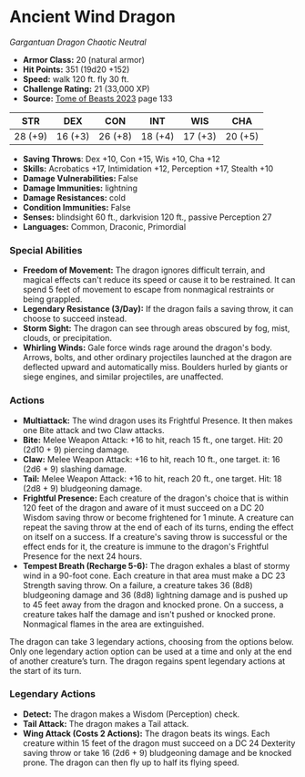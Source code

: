 # Ancient Wind Dragon

*Gargantuan* *Dragon* *Chaotic Neutral*

- **Armor Class:** 20 (natural armor)
- **Hit Points:** 351 (19d20 +152)
- **Speed:** walk 120 ft. fly 30 ft.
- **Challenge Rating:** 21 (33,000 XP)
- **Source:** [Tome of Beasts 2023](https://koboldpress.com/kpstore/product/tome-of-beasts-1-2023-edition/) page 133

| STR | DEX | CON | INT | WIS | CHA |
| --- | --- | --- | --- | --- | --- |
| 28 (+9) | 16 (+3) | 26 (+8) | 18 (+4) | 17 (+3) | 20 (+5) |

- **Saving Throws**: Dex +10, Con +15, Wis +10, Cha +12
- **Skills:** Acrobatics +17, Intimidation +12, Perception +17, Stealth +10
- **Damage Vulnerabilities:** False
- **Damage Immunities:** lightning
- **Damage Resistances:** cold
- **Condition Immunities:** False
- **Senses:** blindsight 60 ft., darkvision 120 ft., passive Perception 27
- **Languages:** Common, Draconic, Primordial

### Special Abilities

- **Freedom of Movement:** The dragon ignores difficult terrain, and magical effects can't reduce its speed or cause it to be restrained. It can spend 5 feet of movement to escape from nonmagical restraints or being grappled.
- **Legendary Resistance (3/Day):** If the dragon fails a saving throw, it can choose to succeed instead.
- **Storm Sight:** The dragon can see through areas obscured by fog, mist, clouds, or precipitation.
- **Whirling Winds:** Gale force winds rage around the dragon's body. Arrows, bolts, and other ordinary projectiles launched at the dragon are deflected upward and automatically miss. Boulders hurled by giants or siege engines, and similar projectiles, are unaffected.

### Actions

- **Multiattack:** The wind dragon uses its Frightful Presence. It then makes one Bite attack and two Claw attacks.
- **Bite:** Melee Weapon Attack: +16 to hit, reach 15 ft., one target. Hit: 20 (2d10 + 9) piercing damage.
- **Claw:** Melee Weapon Attack: +16 to hit, reach 10 ft., one target. it: 16 (2d6 + 9) slashing damage.
- **Tail:** Melee Weapon Attack: +16 to hit, reach 20 ft., one target. Hit: 18 (2d8 + 9) bludgeoning damage.
- **Frightful Presence:** Each creature of the dragon's choice that is within 120 feet of the dragon and aware of it must succeed on a DC 20 Wisdom saving throw or become frightened for 1 minute. A creature can repeat the saving throw at the end of each of its turns, ending the effect on itself on a success. If a creature's saving throw is successful or the effect ends for it, the creature is immune to the dragon's Frightful Presence for the next 24 hours.
- **Tempest Breath (Recharge 5-6):** The dragon exhales a blast of stormy wind in a 90-foot cone. Each creature in that area must make a DC 23 Strength saving throw. On a failure, a creature takes 36 (8d8) bludgeoning damage and 36 (8d8) lightning damage and is pushed up to 45 feet away from the dragon and knocked prone. On a success, a creature takes half the damage and isn't pushed or knocked prone. Nonmagical flames in the area are extinguished.

The dragon can take 3 legendary actions, choosing from the options below. Only one legendary action option can be used at a time and only at the end of another creature’s turn. The dragon regains spent legendary actions at the start of its turn.

### Legendary Actions

- **Detect:** The dragon makes a Wisdom (Perception) check.
- **Tail Attack:** The dragon makes a Tail attack.
- **Wing Attack (Costs 2 Actions):** The dragon beats its wings. Each creature within 15 feet of the dragon must succeed on a DC 24 Dexterity saving throw or take 16 (2d6 + 9) bludgeoning damage and be knocked prone. The dragon can then fly up to half its flying speed.

